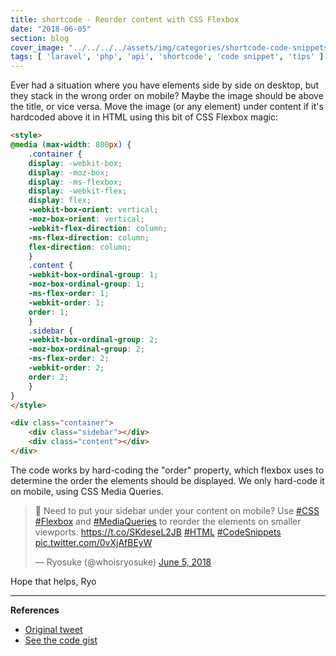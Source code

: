 ```yaml
---
title: shortcode - Reorder content with CSS Flexbox
date: "2018-06-05"
section: blog
cover_image: "../../../../assets/img/categories/shortcode-code-snippets.jpg"
tags: [ 'laravel', 'php', 'api', 'shortcode', 'code snippet', 'tips' ]
---
```


Ever had a situation where you have elements side by side on desktop, but they stack in the wrong order on mobile? Maybe the image should be above the title, or vice versa. Move the image (or any element) under content if it's hardcoded above it in HTML using this bit of CSS Flexbox magic:

```html
<style>
@media (max-width: 800px) {
    .container {
    display: -webkit-box;
    display: -moz-box;
    display: -ms-flexbox;
    display: -webkit-flex;
    display: flex;
    -webkit-box-orient: vertical;
    -moz-box-orient: vertical;
    -webkit-flex-direction: column;
    -ms-flex-direction: column;
    flex-direction: column;
    }
    .content {
    -webkit-box-ordinal-group: 1;
    -moz-box-ordinal-group: 1;
    -ms-flex-order: 1;
    -webkit-order: 1;
    order: 1;
    }
    .sidebar {
    -webkit-box-ordinal-group: 2;
    -moz-box-ordinal-group: 2;
    -ms-flex-order: 2;
    -webkit-order: 2;
    order: 2;
    }
}
</style>

<div class="container">
    <div class="sidebar"></div>
    <div class="content"></div>
</div>
```

The code works by hard-coding the "order" property, which flexbox uses to determine the order the elements should be displayed. We only hard-code it on mobile, using CSS Media Queries.

<blockquote class="twitter-tweet" data-lang="en"><p lang="en" dir="ltr">📲 Need to put your sidebar under your content on mobile? Use <a href="https://twitter.com/hashtag/CSS?src=hash&amp;ref_src=twsrc%5Etfw">#CSS</a> <a href="https://twitter.com/hashtag/Flexbox?src=hash&amp;ref_src=twsrc%5Etfw">#Flexbox</a> and <a href="https://twitter.com/hashtag/MediaQueries?src=hash&amp;ref_src=twsrc%5Etfw">#MediaQueries</a> to reorder the elements on smaller viewports: <a href="https://t.co/SKdeseL2JB">https://t.co/SKdeseL2JB</a> <a href="https://twitter.com/hashtag/HTML?src=hash&amp;ref_src=twsrc%5Etfw">#HTML</a> <a href="https://twitter.com/hashtag/CodeSnippets?src=hash&amp;ref_src=twsrc%5Etfw">#CodeSnippets</a> <a href="https://t.co/0vXjAfBEyW">pic.twitter.com/0vXjAfBEyW</a></p>&mdash; Ryosuke (@whoisryosuke) <a href="https://twitter.com/whoisryosuke/status/1004117307411427329?ref_src=twsrc%5Etfw">June 5, 2018</a></blockquote>

Hope that helps,
Ryo

***

**References**

* [Original tweet](https://twitter.com/whoisryosuke/status/1004117307411427329)
* [See the code gist](https://gist.github.com/whoisryosuke/b8b67331d115b772c4dae99fea16fe79)